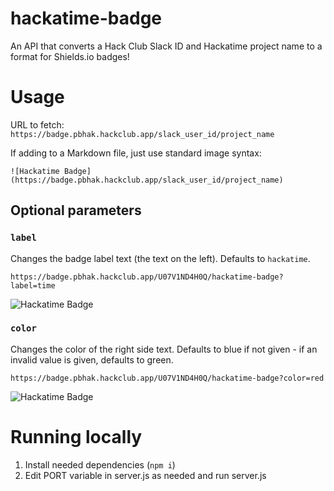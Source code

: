 # hackatime-badge
An API that converts a Hack Club Slack ID and Hackatime project name to a format for Shields.io badges!

# Usage
URL to fetch: `https://badge.pbhak.hackclub.app/slack_user_id/project_name`

If adding to a Markdown file, just use standard image syntax: 
```
![Hackatime Badge](https://badge.pbhak.hackclub.app/slack_user_id/project_name)
```

## Optional parameters
### `label`
Changes the badge label text (the text on the left). Defaults to `hackatime`.
```
https://badge.pbhak.hackclub.app/U07V1ND4H0Q/hackatime-badge?label=time
```
![Hackatime Badge](https://badge.pbhak.hackclub.app/U07V1ND4H0Q/hackatime-badge?label=time)

### `color`
Changes the color of the right side text. Defaults to blue if not given - if an invalid value is given, defaults to green.
```
https://badge.pbhak.hackclub.app/U07V1ND4H0Q/hackatime-badge?color=red
```
![Hackatime Badge](https://badge.pbhak.hackclub.app/U07V1ND4H0Q/hackatime-badge?color=red)

# Running locally
1. Install needed dependencies (`npm i`)
2. Edit PORT variable in server.js as needed and run server.js
